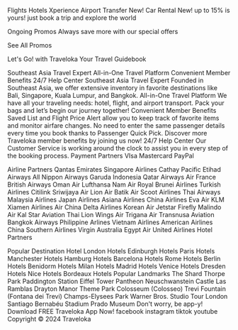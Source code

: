 Flights
Hotels
Xperience
Airport Transfer
New!
Car Rental
New!
up to 15% is yours!
just book a trip and explore the world

Ongoing Promos
Always save more with our special offers

See All Promos

Let's Go! with Traveloka
Your Travel Guidebook

Southeast Asia Travel Expert
All-in-One Travel Platform
Convenient Member Benefits
24/7 Help Center
Southeast Asia Travel Expert
Founded in Southeast Asia, we offer extensive inventory in favorite destinations like Bali, Singapore, Kuala Lumpur, and Bangkok.
All-in-One Travel Platform
We have all your traveling needs: hotel, flight, and airport transport. Pack your bags and let’s begin our journey together!
Convenient Member Benefits
Saved List and Flight Price Alert allow you to keep track of favorite items and monitor airfare changes. No need to enter the same passenger details every time you book thanks to Passenger Quick Pick. Discover more Traveloka member benefits by joining us now!
24/7 Help Center
Our Customer Service is working around the clock to assist you in every step of the booking process.
Payment Partners
VIsa
Mastercard
PayPal






Airline Partners
Qantas
Emirates
Singapore Airlines
Cathay Pacific
Etihad Airways
All Nippon Airways
Garuda Indonesia
Qatar Airways
Air France
British Airways
Oman Air
Lufthansa
Nam Air
Royal Brunei Airlines
Turkish Airlines
Citilink
Sriwijaya Air
Lion Air
Batik Air
Scoot Airlines
Thai Airways
Malaysia Airlines
Japan Airlines
Asiana Airlines
China Airlines
Eva Air
KLM
Xiamen Airlines
Air China
Delta Airlines
Korean Air
Jetstar
Firefly
Malindo Air
Kal Star Aviation
Thai Lion
Wings Air
Trigana Air
Transnusa Aviation
Bangkok Airways
Philippine Arlines
Vietnam Airlines
American Airlines
China Southern Airlines
Virgin Australia
Egypt Air
United Airlines
Hotel Partners










Popular Destination Hotel
London Hotels
Edinburgh Hotels
Paris Hotels
Manchester Hotels
Hamburg Hotels
Barcelona Hotels
Rome Hotels
Berlin Hotels
Benidorm Hotels
Milan Hotels
Madrid Hotels
Venice Hotels
Dresden Hotels
Nice Hotels
Bordeaux Hotels
Popular Landmarks
The Shard
Thorpe Park
Paddington Station
Eiffel Tower
Pantheon
Neuschwanstein Castle
Las Ramblas
Drayton Manor Theme Park
Colosseum (Colosseo)
Trevi Fountain (Fontana dei Trevi)
Champs-Elysees Park
Warner Bros. Studio Tour London
Santiago Bernabéu Stadium
Prado Museum
Don't worry, be app-y!
Download FREE Traveloka App Now!
facebook
instagram
tiktok
youtube
Copyright © 2024 Traveloka
